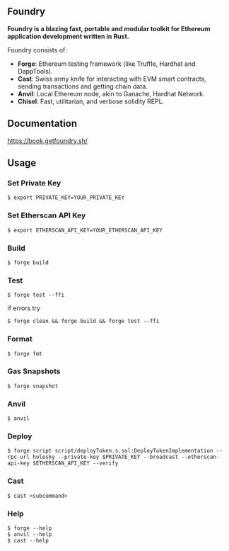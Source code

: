 ## Foundry

**Foundry is a blazing fast, portable and modular toolkit for Ethereum application development written in Rust.**

Foundry consists of:

-   **Forge**: Ethereum testing framework (like Truffle, Hardhat and DappTools).
-   **Cast**: Swiss army knife for interacting with EVM smart contracts, sending transactions and getting chain data.
-   **Anvil**: Local Ethereum node, akin to Ganache, Hardhat Network.
-   **Chisel**: Fast, utilitarian, and verbose solidity REPL.

## Documentation

https://book.getfoundry.sh/

## Usage

### Set Private Key

```shell
$ export PRIVATE_KEY=YOUR_PRIVATE_KEY
```

### Set Etherscan API Key

```shell
$ export ETHERSCAN_API_KEY=YOUR_ETHERSCAN_API_KEY
```

### Build

```shell
$ forge build
```

### Test

```shell
$ forge test --ffi
```
if errors try
```shell
$ forge clean && forge build && forge test --ffi
```

### Format

```shell
$ forge fmt
```

### Gas Snapshots

```shell
$ forge snapshot
```

### Anvil

```shell
$ anvil
```

### Deploy

```shell
$ forge script script/deployToken.s.sol:DeployTokenImplementation --rpc-url holesky --private-key $PRIVATE_KEY --broadcast --etherscan-api-key $ETHERSCAN_API_KEY --verify
```

### Cast

```shell
$ cast <subcommand>
```

### Help

```shell
$ forge --help
$ anvil --help
$ cast --help
```
